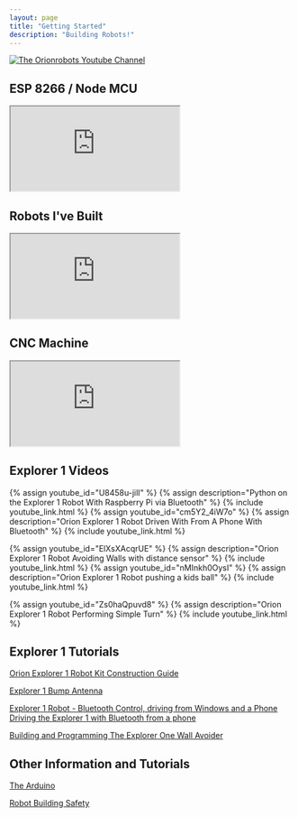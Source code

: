 ```yaml
---
layout: page
title: "Getting Started"
description: "Building Robots!"
---
```

[<img class="img-responsive" alt="The Orionrobots Youtube Channel" src="https://yt3.ggpht.com/-CTE7btpvjnc/VkekFJl9jfI/AAAAAAAAAIQ/AhXB_EanDOw/w2120-fcrop64=1,00005a57ffffa5a8-nd/CollageBanner2015.jpg" />](http://youtube.com/c/orionrobots)

## ESP 8266 / Node MCU

<div class="embed-responsive embed-responsive-16by9">
<iframe src='https://www.youtube.com/embed/videoseries?list=PLXxP0FUTG0Fm4TeORqiYne44PhnMHKMDG' allowfullscreen="true"></iframe></div>

## Robots I've Built

<div class="embed-responsive embed-responsive-16by9">
<iframe src='https://www.youtube.com/embed/videoseries?list=PLXxP0FUTG0FnG9SyMyclEkqCHqx_rcVZ2' allowfullscreen="true"></iframe></div>

## CNC Machine

<div class="embed-responsive embed-responsive-16by9">
<iframe src='https://www.youtube.com/embed/videoseries?list=PLXxP0FUTG0FmAFNfM0JDNe_kfRjlp-aDr' allowfullscreen="true"></iframe></div>

## Explorer 1 Videos

<div style="vertical-align: top">
{% assign youtube_id="U8458u-jilI" %}
{% assign description="Python on the Explorer 1 Robot With Raspberry Pi via Bluetooth" %}
{% include youtube_link.html %}
{% assign youtube_id="cm5Y2_4iW7o" %}
{% assign description="Orion Explorer 1 Robot Driven With From A Phone With Bluetooth" %}
{% include youtube_link.html %}

{% assign youtube_id="ElXsXAcqrUE" %}
{% assign description="Orion Explorer 1 Robot Avoiding Walls with distance sensor" %}
{% include youtube_link.html %}
{% assign youtube_id="nMInkh0OysI" %}
{% assign description="Orion Explorer 1 Robot pushing a kids ball" %}
{% include youtube_link.html %}

{% assign youtube_id="Zs0haQpuvd8" %}
{% assign description="Orion Explorer 1 Robot Performing Simple Turn" %}
{% include youtube_link.html %}
</div>

## Explorer 1 Tutorials

[Orion Explorer 1 Robot Kit Construction Guide](/construction_guide.html)

[Explorer 1 Bump Antenna](/2013/05/23/building-a-bump-sensor.html "Explorer 1 Bump Antenna")

[Explorer 1 Robot - Bluetooth Control, driving from Windows and a Phone](/explorer_arrow_control.html "Explorer Arrow Control")
[Driving the Explorer 1 with Bluetooth from a phone](/2013/11/30/bluetooth-with-the-orionrobots-explorer1-robot.html)

[Building and Programming The Explorer One Wall Avoider](2013/11/14/explorer-wall-avoider-kit.html)

## Other Information and Tutorials

[The Arduino](https://www.arduino.cc)

[Robot Building Safety](/wiki/robot_building_safety.html "Building robots can be dangerous - tips to help your safety")
